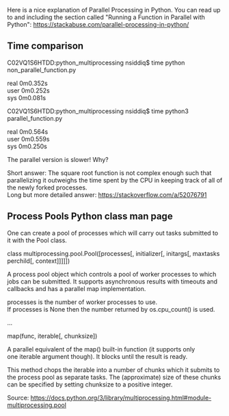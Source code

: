 Here is a nice explanation of Parallel Processing in Python. You can read up to and including the section called "Running a Function in Parallel with Python": https://stackabuse.com/parallel-processing-in-python/

Time comparison
---------------

C02VQ1S6HTDD:python_multiprocessing nsiddiq$ time python non_parallel_function.py

real	0m0.352s\
user	0m0.252s\
sys	0m0.081s

C02VQ1S6HTDD:python_multiprocessing nsiddiq$ time python3 parallel_function.py

real	0m0.564s\
user	0m0.559s\
sys	0m0.250s

The parallel version is slower! Why?

Short answer: The square root function is not complex enough such that parallelizing it outweighs the time spent by the CPU in keeping track of all of the newly forked processes.\
Long but more detailed answer: https://stackoverflow.com/a/52076791

Process Pools Python class man page
-----------------------------------

One can create a pool of processes which will carry out tasks submitted to it with the Pool class.

class multiprocessing.pool.Pool([processes[, initializer[, initargs[, maxtasksperchild[, context]]]]])

A process pool object which controls a pool of worker processes to which jobs can be submitted. It supports asynchronous results with timeouts and callbacks and has a parallel map implementation.

processes is the number of worker processes to use. If processes is None then the number returned by os.cpu_count() is used.

…

map(func, iterable[, chunksize])

A parallel equivalent of the map() built-in function (it supports only one iterable argument though). It blocks until the result is ready.

This method chops the iterable into a number of chunks which it submits to the process pool as separate tasks. The (approximate) size of these chunks can be specified by setting chunksize to a positive integer.

Source: https://docs.python.org/3/library/multiprocessing.html#module-multiprocessing.pool

